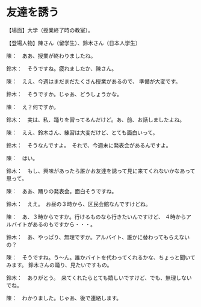 # 友達を誘う

【場面】大学（授業終了時の教室）。

【登場人物】陳さん（留学生）、鈴木さん（日本人学生）

陳：　ああ、授業が終わりましたね。

鈴木：　そうですね。疲れましたか、陳さん。

陳：　ええ、今週はまだまだたくさん授業があるので、
準備が大変です。

鈴木：　そうですか。じゃあ、どうしょうかな。

陳：　え？何ですか。

鈴木：　実は、私、踊りを習ってるんだけど。あ、前、お話しましたよね。

陳：　ええ、鈴木さん、練習は大変だけど、とても面白いって。

鈴木：　そうなんですよ。　それで、今週末に発表会があるんですよ。

陳：　はい。

鈴木：　もし、興味があったら誰かお友達を誘って見に来てくれないかなあって思って。

陳：　ああ、踊りの発表会。面白そうですね。

鈴木：　ええ。　お昼の３時から、区民会館なんですけどね。

陳：　あ、３時からですか。行けるものなら行きたいんですけど、
４時からアルバイトがあるのもですから・・・。

鈴木：　あ、やっぱり、無理ですか。アルバイト、誰かに替わってもらえないの？

陳：　そうですね。う〜ん。誰かバイトを代わってくれるかな、ちょっと聞いてみます。
鈴木さんの踊り、見たいですもの。

鈴木：　ありがとう。　来てくれたらとても嬉しいですけど、でも、無理しないでね。

陳：　わかりました。じゃあ、後で連絡します。